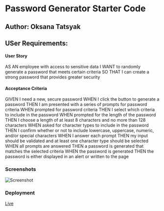 # Password Generator Starter Code

## Author: Oksana Tatsyak

## USer Requirements:


####  User Story
AS AN employee with access to sensitive data
I WANT to randomly generate a password that meets certain criteria
SO THAT I can create a strong password that provides greater security
#### Acceptance Criteria
GIVEN I need a new, secure password
WHEN I click the button to generate a password
THEN I am presented with a series of prompts for password criteria
WHEN prompted for password criteria
THEN I select which criteria to include in the password
WHEN prompted for the length of the password
THEN I choose a length of at least 8 characters and no more than 128 characters
WHEN asked for character types to include in the password
THEN I confirm whether or not to include lowercase, uppercase, numeric, and/or special characters
WHEN I answer each prompt
THEN my input should be validated and at least one character type should be selected
WHEN all prompts are answered
THEN a password is generated that matches the selected criteria
WHEN the password is generated
THEN the password is either displayed in an alert or written to the page


### Screenshots
![Screenshot](https://github.com/OksanaTak/passwordGenerator/blob/main/screenshrot.png)

### Deployment
[Live](https://oksanatak.github.io/passwordGenerator/)